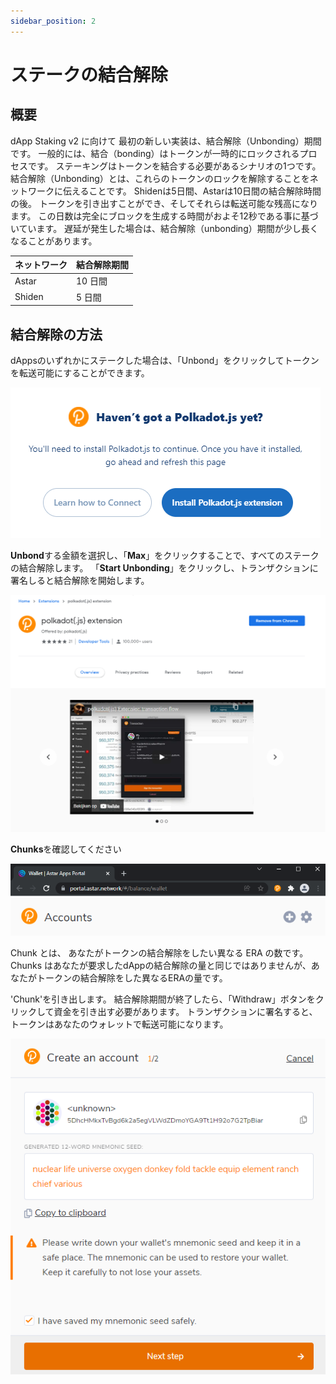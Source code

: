 ```yaml
---
sidebar_position: 2
---
```


# ステークの結合解除

## 概要

dApp Staking v2 に向けて 最初の新しい実装は、結合解除（Unbonding）期間です。 一般的には、結合（bonding）はトークンが一時的にロックされるプロセスです。 ステーキングはトークンを結合する必要があるシナリオの1つです。 結合解除（Unbonding）とは、これらのトークンのロックを解除することをネットワークに伝えることです。 Shidenは5日間、Astarは10日間の結合解除時間の後。 トークンを引き出すことができ、そしてそれらは転送可能な残高になります。 この日数は完全にブロックを生成する時間がおよそ12秒である事に基づいています。 遅延が発生した場合は、結合解除（unbonding）期間が少し長くなることがあります。

| ネットワーク | 結合解除期間 |
| ------ | ------ |
| Astar  | 10 日間  |
| Shiden | 5 日間   |

## 結合解除の方法

dAppsのいずれかにステークした場合は、「Unbond」をクリックしてトークンを転送可能にすることができます。

![3](img/3.png)

**Unbond**する金額を選択し、「**Max**」をクリックすることで、すべてのステークの結合解除します。 「**Start Unbonding**」をクリックし、トランザクションに署名しると結合解除を開始します。

![4](img/4.png)

**Chunks**を確認してください

![5](img/5.png) ![6](img/6.png)

Chunk とは、 あなたがトークンの結合解除をしたい異なる ERA の数です。 Chunks はあなたが要求したdAppの結合解除の量と同じではありませんが、あなたがトークンの結合解除をした異なるERAの量です。

'Chunk'を引き出します。 結合解除期間が終了したら、「Withdraw」ボタンをクリックして資金を引き出す必要があります。 トランザクションに署名すると、トークンはあなたのウォレットで転送可能になります。

![7](img/7.png)
